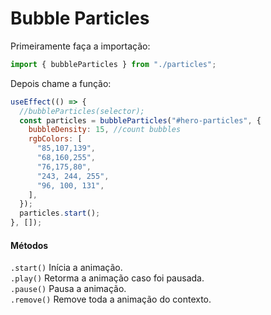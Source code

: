 # Bubble Particles

Primeiramente faça a importação:

```js
import { bubbleParticles } from "./particles";
```

Depois chame a função:

```js
useEffect(() => {
  //bubbleParticles(selector);
  const particles = bubbleParticles("#hero-particles", {
    bubbleDensity: 15, //count bubbles
    rgbColors: [
      "85,107,139",
      "68,160,255",
      "76,175,80",
      "243, 244, 255",
      "96, 100, 131",
    ],
  });
  particles.start();
}, []);
```

#### Métodos

`.start()` Inícia a animação. <br />
`.play()` Retorma a animação caso foi pausada. <br />
`.pause()` Pausa a animação. <br />
`.remove()` Remove toda a animação do contexto. <br />
